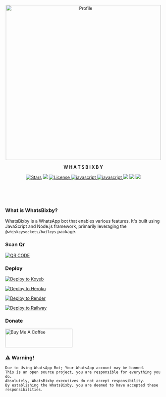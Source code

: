 <p align="center">
  <a href="https://www.instagram.com/__ziyxn_/"><img src="https://github.com/c-o-d-e-xx/c-o-d-e-xx/blob/main/assets/bixby5.jpeg" width="500" alt="Profile"/> </a>
</p>

<p align="center">
<strong>W H A T S B I X B Y</strong>
</p>
<p align="center">
<a href="https://github.com/c-o-d-e-xx/WhatsBixby/stargazers"><img src="https://img.shields.io/github/stars/c-o-d-e-xx/WhatsBixby?color=black&logo=github&logoColor=black&style=for-the-badge" alt="Stars" /></a>
<a href="https://github.com/c-o-d-e-xx/WhatsBixby/network/members"> <img src="https://img.shields.io/github/forks/c-o-d-e-xx/WhatsBixby?color=black&logo=github&logoColor=black&style=for-the-badge" /></a>
<a href="https://github.com/c-o-d-e-xx/WhatsBixby/blob/master/LICENSE"> <img src="https://img.shields.io/badge/License- MIT license -blueviolet?style=for-the-badge" alt="License" /> </a>
<a href="https://www.javascript.com"> <img src="https://img.shields.io/badge/Written%20in-Javascripy-skyblue?style=for-the-badge&logo=javascript" alt="javascript" /> </a>
<a href="https://nodejs.org/en"> <img src="https://img.shields.io/badge/FRAMEWORK-nodejs-green?style=for-the-badge&logo=nodejs" alt="javascript" /> </a>
<a href="https://www.npmjs.com/package/@whiskeysockets/baileys/v/6.6.0"> <img src="https://img.shields.io/npm/v/@whiskeysockets/baileys?color=white&label=baileys&logo=javascript&logoColor=blue&style=for-the-badge" /></a>
<a href="https://github.com/c-o-d-e-xx/WhatsBixby"> <img src="https://img.shields.io/github/repo-size/c-o-d-e-xx/WhatsBixby?color=skyblue&logo=github&logoColor=blue&style=for-the-badge" /></a>
<a href="https://github.com/c-o-d-e-xx/WhatsBixby/commits/master"> <img src="https://img.shields.io/github/last-commit/c-o-d-e-xx/WhatsBixby?color=black&logo=github&logoColor=black&style=for-the-badge&branch=master" /></a>
</p>
<br><br><br>

### What is WhatsBixby?

WhatsBixby is a WhatsApp bot that enables various features. It's built using JavaScript and Node.js framework, primarily leveraging the `@whiskeysockets/baileys` package.

### Scan Qr

[![QR CODE](https://img.shields.io/badge/Scan_qr_code-100000?style=for-the-badge&logo=scan&logoColor=white&labelColor=black&color=black)](https://dxmods.xyz)

### Deploy

[![Deploy to Koyeb](https://www.koyeb.com/static/images/deploy/button.svg)](https://app.koyeb.com/deploy?name=whatsbixby&repository=c-o-d-e-xx%2FWhatsBixby&branch=master&builder=dockerfile&dockerfile=.%2Flib%2FDockerfile&instance_type=free&env%5BSESSION_ID%5D=bixby%7Eeh2S6JIxazsypRzDuZgLvYlzwjSdmvB4N8hzyw%3D%3D)

[![Deploy to Heroku](https://www.herokucdn.com/deploy/button.svg)](https://dashboard.heroku.com/new?template=https://github.com/c-o-d-e-xx/WhatsBixby)

[![Deploy to Render](https://render.com/images/deploy-to-render-button.svg)](https://render.com/deploy?repo=https://github.com/c-o-d-e-xx/WhatsBixby)

[![Deploy to Railway](https://railway.app/button.svg)](https://railway.app/new/template/Qe0zMt)


### Donate

<a href="https://www.buymeacoffee.com/ziyankp" target="_blank"><img src="https://cdn.buymeacoffee.com/buttons/v2/default-violet.png" alt="Buy Me A Coffee" style="height: 60px !important;width: 217px !important;" ></a>

### ⚠️ Warning! 
```
Due to Using WhatsApp Bot; Your WhatsApp account may be banned.
This is an open source project, you are responsible for everything you do. 
Absolutely, WhatsBixby executives do not accept responsibility.
By establishing the WhatsBixby, you are deemed to have accepted these responsibilities.
```
